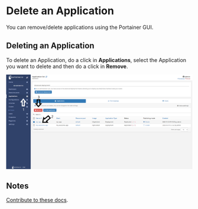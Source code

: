 # Delete an Application

You can remove/delete applications using the Portainer GUI.

## Deleting an Application

To delete an Application, do a click in <b>Applications</b>, select the Application you want to delete and then do a click in <b>Remove</b>.

![delete](assets/delete-1.png)

## Notes

[Contribute to these docs](https://github.com/portainer/portainer-docs/blob/master/contributing.md).
